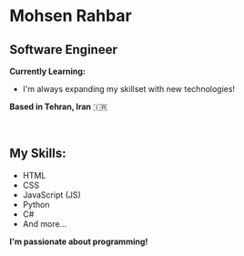 # Mohsen Rahbar

## Software Engineer

**Currently Learning:** ‍

* I'm always expanding my skillset with new technologies!

**Based in Tehran, Iran** 🇮🇷

<br>

## My Skills:

* HTML
* CSS
* JavaScript (JS)
* Python
* C#
* And more...

**I'm passionate about programming!** 
